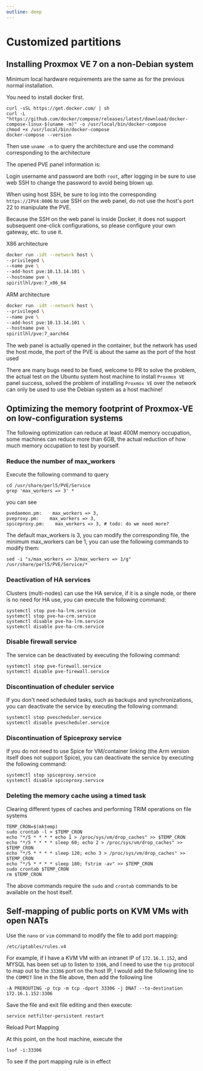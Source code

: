 ```yaml
---
outline: deep
---
```


# Customized partitions

## Installing Proxmox VE 7 on a non-Debian system

Minimum local hardware requirements are the same as for the previous normal installation.

You need to install docker first.

```
curl -sSL https://get.docker.com/ | sh
curl -L "https://github.com/docker/compose/releases/latest/download/docker-compose-linux-$(uname -m)" -o /usr/local/bin/docker-compose
chmod +x /usr/local/bin/docker-compose
docker-compose --version
```

Then use ```uname -m``` to query the architecture and use the command corresponding to the architecture

The opened PVE panel information is:

Login username and password are both ``root``, after logging in be sure to use web SSH to change the password to avoid being blown up.

When using host SSH, be sure to log into the corresponding ``https://IPV4:8006`` to use SSH on the web panel, do not use the host's port 22 to manipulate the PVE.

Because the SSH on the web panel is inside Docker, it does not support subsequent one-click configurations, so please configure your own gateway, etc. to use it.

X86 architecture

```bash
docker run -idt --network host \
--privileged \
--name pve \
--add-host pve:10.13.14.101 \
--hostname pve \
spiritlhl/pve:7_x86_64
```

ARM architecture

```bash
docker run -idt --network host \
--privileged \
--name pve \
--add-host pve:10.13.14.101 \
--hostname pve \
spiritlhl/pve:7_aarch64
```

The web panel is actually opened in the container, but the network has used the host mode, the port of the PVE is about the same as the port of the host used

There are many bugs need to be fixed, welcome to PR to solve the problem, the actual test on the Ubuntu system host machine to install ```Proxmox VE``` panel success, solved the problem of installing ```Proxmox VE``` over the network can only be used to use the Debian system as a host machine!

## Optimizing the memory footprint of Proxmox-VE on low-configuration systems

The following optimization can reduce at least 400M memory occupation, some machines can reduce more than 6GB, the actual reduction of how much memory occupation to test by yourself.

### Reduce the number of max_workers

Execute the following command to query

```
cd /usr/share/perl5/PVE/Service
grep 'max_workers => 3' *
```

you can see

```
pvedaemon.pm:    max_workers => 3,
pveproxy.pm:    max_workers => 3,
spiceproxy.pm:    max_workers => 3, # todo: do we need more?
```

The default max_workers is 3, you can modify the corresponding file, the minimum max_workers can be 1, you can use the following commands to modify them:

```
sed -i "s/max_workers => 3/max_workers => 1/g" /usr/share/perl5/PVE/Service/*
```

### Deactivation of HA services

Clusters (multi-nodes) can use the HA service, if it is a single node, or there is no need for HA use, you can execute the following command:

```
systemctl stop pve-ha-lrm.service 
systemctl stop pve-ha-crm.service 
systemctl disable pve-ha-lrm.service 
systemctl disable pve-ha-crm.service 
```

### Disable firewall service

The service can be deactivated by executing the following command:

```
systemctl stop pve-firewall.service 
systemctl disable pve-firewall.service 
```

### Discontinuation of cheduler service

If you don't need scheduled tasks, such as backups and synchronizations, you can deactivate the service by executing the following command:

```
systemctl stop pvescheduler.service
systemctl disable pvescheduler.service
```

### Discontinuation of Spiceproxy service

If you do not need to use Spice for VM/container linking (the Arm version itself does not support Spice), you can deactivate the service by executing the following command:

```
systemctl stop spiceproxy.service 
systemctl disable spiceproxy.service 
```

### Deleting the memory cache using a timed task

Clearing different types of caches and performing TRIM operations on file systems

```shell
TEMP_CRON=$(mktemp)
sudo crontab -l > $TEMP_CRON
echo "*/5 * * * * echo 1 > /proc/sys/vm/drop_caches" >> $TEMP_CRON
echo "*/5 * * * * sleep 60; echo 2 > /proc/sys/vm/drop_caches" >> $TEMP_CRON
echo "*/5 * * * * sleep 120; echo 3 > /proc/sys/vm/drop_caches" >> $TEMP_CRON
echo "*/5 * * * * sleep 180; fstrim -av" >> $TEMP_CRON
sudo crontab $TEMP_CRON
rm $TEMP_CRON
```

The above commands require the ```sudo``` and ```crontab``` commands to be available on the host itself.

## Self-mapping of public ports on KVM VMs with open NATs

Use the ```nano``` or ```vim``` command to modify the file to add port mapping:

```
/etc/iptables/rules.v4
```

For example, if I have a KVM VM with an intranet IP of ```172.16.1.152```, and MYSQL has been set up to listen to ```3306```, and I need to use the ```tcp``` protocol to map out to the ```33306``` port on the host IP, I would add the following line to the ```COMMIT``` line in the file above, then add the following line

```
-A PREROUTING -p tcp -m tcp -dport 33306 -j DNAT --to-destination 172.16.1.152:3306
```

Save the file and exit file editing and then execute:

```
service netfilter-persistent restart
```

Reload Port Mapping

At this point, on the host machine, execute the

```
lsof -i:33306
```

To see if the port mapping rule is in effect

